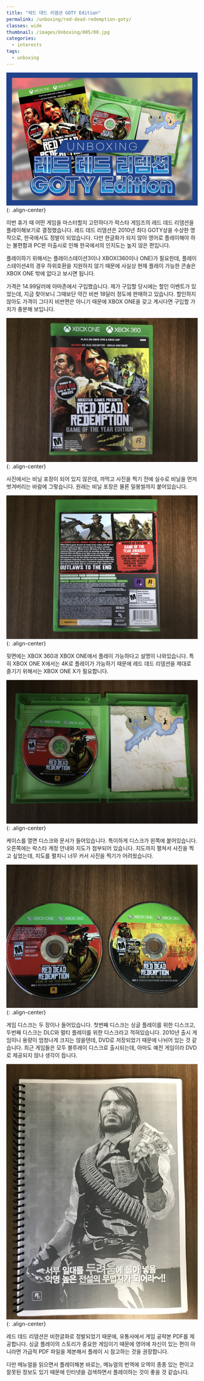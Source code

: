 ```yaml
---
title: "레드 데드 리뎀션 GOTY Edition"
permalink: /unboxing/red-dead-redemption-goty/
classes: wide
thumbnail: /images/Unboxing/005/00.jpg
categories:
  - interests
tags:
  - unboxing
---
```


![](/images/Unboxing/005/00.jpg){: .align-center}

이번 휴가 때 어떤 게임을 마스터할지 고민하다가 락스타 게임즈의 레드 데드 리뎀션을 플레이해보기로 결정했습니다. 레드 데드 리뎀션은 2010년 최다 GOTY상을 수상한 명작으로, 한국에서도 정발이 되었습니다. 다만 한글화가 되지 않아 영어로 플레이해야 하는 불편함과 PC판 미출시로 인해 한국에서의 인지도는 높지 않은 편입니다.

플레이하기 위해서는 플레이스테이션3이나 XBOX(360이나 ONE)가 필요한데, 플레이스테이션4의 경우 하위호환을 지원하지 않기 때문에 사실상 현재 플레이 가능한 콘솔은 XBOX ONE 밖에 없다고 보시면 됩니다.

가격은 14.99달러에 아마존에서 구입했습니다. 제가 구입할 당시에는 할인 이벤트가 있었는데, 지금 찾아보니 그때보단 약간 비싼 18달러 정도에 판매하고 있습니다. 할인하지 않아도 가격이 그다지 비싼편은 아니기 때문에 XBOX ONE을 갖고 계시다면 구입할 가치가 충분해 보입니다.

![](/images/Unboxing/005/01.jpg){: .align-center}

사진에서는 비닐 포장이 되어 있지 않은데, 까먹고 사진을 찍기 전에 실수로 비닐을 먼저 벗겨버리는 바람에 그렇습니다. 원래는 비닐 포장은 물론 밀봉씰까지 붙어있습니다.

![](/images/Unboxing/005/02.jpg){: .align-center}

뒷면에는 XBOX 360과 XBOX ONE에서 플레이 가능하다고 설명이 나와있습니다. 특히 XBOX ONE X에서는 4K로 플레이가 가능하기 때문에 레드 데드 리뎀션을 제대로 즐기기 위해서는 XBOX ONE X가 필요합니다.

![](/images/Unboxing/005/03.jpg){: .align-center}

케이스를 열면 디스크와 문서가 들어있습니다. 특이하게 디스크가 왼쪽에 붙어있습니다. 오른쪽에는 락스타 계정 안내와 지도가 첨부되어 있습니다. 지도까지 펼쳐서 사진을 찍고 싶었는데, 지도를 펼치니 너무 커서 사진을 찍기가 어려웠습니다.

![](/images/Unboxing/005/04.jpg){: .align-center}

게임 디스크는 두 장이나 들어있습니다. 첫번째 디스크는 싱글 플레이를 위한 디스크고, 두번째 디스크는 DLC와 멀티 플레이를 위한 디스크라고 적혀있습니다. 2010년 출시 게임이니 용량이 엄청나게 크지는 않을텐데, DVD로 저장되었기 때문에 나뉘어 있는 것 같습니다. 최근 게임들은 모두 블루레이 디스크로 출시되는데, 아마도 예전 게임이라 DVD로 제공되지 않나 생각이 듭니다.

![](/images/Unboxing/005/05.jpg){: .align-center}

레드 데드 리뎀션은 비한글화로 정발되었기 때문에, 유통사에서 게임 공략본 PDF를 제공합니다. 싱글 플레이의 스토리가 중요한 게임이기 때문에 영어에 자신이 있는 편이 아니라면 가급적 PDF 파일을 제본해서 플레이 시 참고하는 것을 권장합니다.

다만 메뉴얼을 읽으면서 플레이해본 바로는, 메뉴얼의 번역에 오역이 종종 있는 편이고 잘못된 정보도 있기 때문에 인터넷을 검색하면서 플레이하는 것이 좋을 것 같습니다.